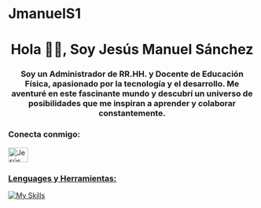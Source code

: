 # JmanuelS1
<h1 align="center">Hola 🖐🏻, Soy Jesús Manuel Sánchez</h1>
<h3 align="center">Soy un Administrador de RR.HH. y Docente de Educación Física, apasionado por la tecnología y el desarrollo. Me aventuré en este fascinante mundo y descubrí un universo de posibilidades que me inspiran a aprender y colaborar constantemente.</h3>

<h3 align="left">Conecta conmigo:</h3>
<p align="left">
<a href="https://www.linkedin.com/in/jes%C3%BAs-manuel-s%C3%A1nchez-6a925318a/" target="blank"> <img align="center" src="https://raw.githubusercontent.com/rahuldkjain/github-profile-readme-generator/master/src/images/icons/Social/linked-in-alt.svg" alt="Jesús Sánchez" height="30" width="40" />



<h3 align="left">Lenguages y Herramientas:</h3>

[![My Skills](https://skillicons.dev/icons?i=bash,css,discord,express,figma,github,gmail,html,js,jest,linkedin,netlify,nextjs,nodejs,notion,npm,postgres,postman,react,redux,regex,replit,sass,sequelize,svg,tailwind,vite,vscode,windows)](https://skillicons.dev)
